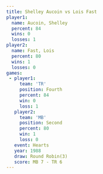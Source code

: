 ```yaml
---
title: Shelley Aucoin vs Lois Fast
player1:               
  name: Aucoin, Shelley
  percent: 84          
  wins: 0              
  losses: 1            
player2:               
  name: Fast, Lois     
  percent: 80          
  wins: 1              
  losses: 0            
games:
 - player1:          
     team: 'TR'      
     position: Fourth
     percent: 84     
     win: 0          
     loss: 1         
   player2:          
     team: 'MB'      
     position: Second
     percent: 80     
     win: 1          
     loss: 0         
   event: Hearts       
   year: 1988          
   draw: Round Robin(3)
   score: MB 7 - TR 6  
---
```

